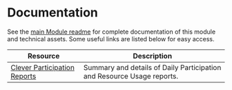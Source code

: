 # Documentation

See the [main Module readme](https://github.com/cviddenKwantum/OpenEduAnalytics/blob/main/modules/Digital_Learning_Apps_and_Platforms/Clever/README.md) for complete documentation of this module and technical assets. Some useful links are listed below for easy access.

| Resource | Description |
| --- | --- |
| [Clever Participation Reports](https://support.clever.com/hc/s/articles/360049642311) | Summary and details of Daily Participation and Resource Usage reports. |

